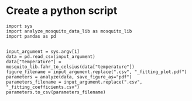 # Create a python script

    import sys
    import analyze_mosquito_data_lib as mosquito_lib
    import pandas as pd


    input_argument = sys.argv[1]
    data = pd.read_csv(input_argument)
    data["temperature"] = mosquito_lib.fahr_to_celsius(data["temperature"])
    figure_filename = input_argument.replace(".csv", "_fitting_plot.pdf")
    parameters = analyze(data, save_figure_as="pdf")
    parameters_filename = input_argument.replace(".csv", "_fitting_coefficients.csv")
    parameters.to_csv(parameters_filename)
